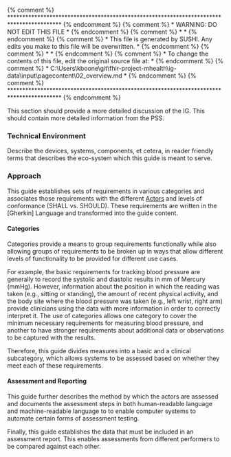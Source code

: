 {% comment %} ***************************************************************************************** {% endcomment %}
{% comment %} *                            WARNING: DO NOT EDIT THIS FILE                             * {% endcomment %}
{% comment %} *                                                                                       * {% endcomment %}
{% comment %} * This file is generated by SUSHI. Any edits you make to this file will be overwritten. * {% endcomment %}
{% comment %} *                                                                                       * {% endcomment %}
{% comment %} * To change the contents of this file, edit the original source file at:                * {% endcomment %}
{% comment %} * C:\Users\kboone\git\fhir-project-mhealth\ig-data\input\pagecontent\02_overview.md     * {% endcomment %}
{% comment %} ***************************************************************************************** {% endcomment %}

This section should provide a more detailed discussion of the IG.  This should contain more detailed information from the PSS.

### Technical Environment
Describe the devices, systems, components, et cetera, in reader friendly terms that describes the eco-system which this guide is meant to serve.

### Approach
This guide establishes sets of requirements in various categories
and associates those requirements with the different [Actors](actors.html) and levels
of conformance (SHALL vs. SHOULD). These requirements are written in the [Gherkin] Language and transformed into the guide content.

#### Categories
Categories provide a means to group requirements functionally while also allowing groups
of requirements to be broken up in ways that allow different levels of functionality
to be provided for different use cases.

For example, the basic requirements for tracking blood pressure are generally to record
the systolic and diastolic results in mm of Mercury (mmHg).  However, information about the
position in which the reading was taken (e.g., sitting or standing), the amount of recent
physical activity, and the body site where the blood pressure was taken (e.g., left wrist,
right arm) provide clinicians using the data with more information in order to correctly
interpret it.  The use of categories allows one category to cover the minimum necessary
requirements for measuring blood pressure, and another to have stronger requirements
about additional data or observations to be captured with the results.

Therefore, this guide divides measures into a basic and a clinical subcategory,
which allows systems to be assessed based on whether they meet each of these requirements.

#### Assessment and Reporting
This guide further describes the method by which the actors are assessed and documents
the assessment steps in both human-readable language and machine-readable language to to enable computer systems to automate certain forms of assessment testing.

Finally, this guide establishes the data that must be included in an assessment report.
This enables assessments from different performers to be compared against each other.
